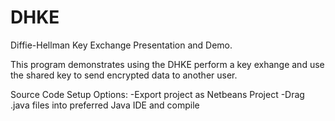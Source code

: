 # DHKE
Diffie-Hellman Key Exchange Presentation and Demo.

This program demonstrates using the DHKE perform a key exhange 
and use the shared key to send encrypted data to another user.

Source Code Setup Options:
  -Export project as Netbeans Project
  -Drag .java files into preferred Java IDE and compile
